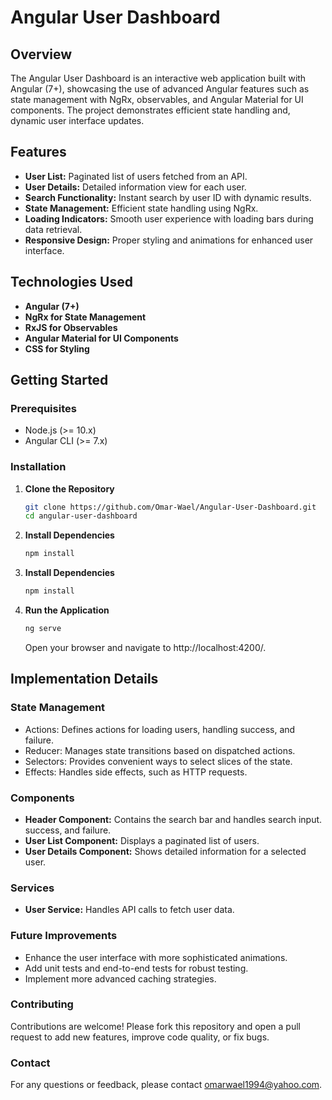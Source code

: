 # Angular User Dashboard

## Overview

The Angular User Dashboard is an interactive web application built with Angular (7+), showcasing the use of advanced Angular features such as state management with NgRx, observables, and Angular Material for UI components. The project demonstrates efficient state handling and, dynamic user interface updates.

## Features

- **User List:** Paginated list of users fetched from an API.
- **User Details:** Detailed information view for each user.
- **Search Functionality:** Instant search by user ID with dynamic results.
- **State Management:** Efficient state handling using NgRx.
- **Loading Indicators:** Smooth user experience with loading bars during data retrieval.
- **Responsive Design:** Proper styling and animations for enhanced user interface.

## Technologies Used

- **Angular (7+)**
- **NgRx for State Management**
- **RxJS for Observables**
- **Angular Material for UI Components**
- **CSS for Styling**

## Getting Started

### Prerequisites

- Node.js (>= 10.x)
- Angular CLI (>= 7.x)

### Installation

1. **Clone the Repository**
   ```bash
   git clone https://github.com/Omar-Wael/Angular-User-Dashboard.git
   cd angular-user-dashboard
   ```
2. **Install Dependencies**
   ```bash
   npm install
   ```
3. **Install Dependencies**
   ```bash
   npm install
   ```
4. **Run the Application**
   ```bash
   ng serve
   ```
   Open your browser and navigate to http://localhost:4200/.

## Implementation Details

### State Management

- Actions: Defines actions for loading users, handling success, and failure.
- Reducer: Manages state transitions based on dispatched actions.
- Selectors: Provides convenient ways to select slices of the state.
- Effects: Handles side effects, such as HTTP requests.

### Components

- **Header Component:** Contains the search bar and handles search input. success, and failure.
- **User List Component:** Displays a paginated list of users.
- **User Details Component:** Shows detailed information for a selected user.

### Services

- **User Service:** Handles API calls to fetch user data.

### Future Improvements

- Enhance the user interface with more sophisticated animations.
- Add unit tests and end-to-end tests for robust testing.
- Implement more advanced caching strategies.

### Contributing

Contributions are welcome! Please fork this repository and open a pull request to add new features, improve code quality, or fix bugs.

### Contact

For any questions or feedback, please contact omarwael1994@yahoo.com.
 
 
